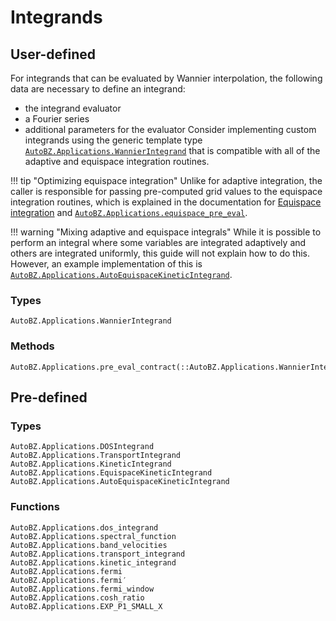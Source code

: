 # Integrands

## User-defined

For integrands that can be evaluated by Wannier interpolation, the following
data are necessary to define an integrand:
- the integrand evaluator
- a Fourier series
- additional parameters for the evaluator
Consider implementing custom integrands using the generic template type
[`AutoBZ.Applications.WannierIntegrand`](@ref) that is compatible with all of
the adaptive and equispace integration routines.

!!! tip "Optimizing equispace integration"
    Unlike for adaptive integration, the caller is responsible for passing
    pre-computed grid values to the equispace integration routines, which is
    explained in the documentation for [Equispace integration](@ref) and
    [`AutoBZ.Applications.equispace_pre_eval`](@ref).

!!! warning "Mixing adaptive and equispace integrals"
    While it is possible to perform an integral where some variables are
    integrated adaptively and others are integrated uniformly, this guide will
    not explain how to do this. However, an example implementation of this is 
    [`AutoBZ.Applications.AutoEquispaceKineticIntegrand`](@ref).


### Types

```@docs
AutoBZ.Applications.WannierIntegrand
```

### Methods

```@docs
AutoBZ.Applications.pre_eval_contract(::AutoBZ.Applications.WannierIntegrand,::Any,::Any)
```

## Pre-defined

### Types

```@docs
AutoBZ.Applications.DOSIntegrand
AutoBZ.Applications.TransportIntegrand
AutoBZ.Applications.KineticIntegrand
AutoBZ.Applications.EquispaceKineticIntegrand
AutoBZ.Applications.AutoEquispaceKineticIntegrand
```

### Functions

```@docs
AutoBZ.Applications.dos_integrand
AutoBZ.Applications.spectral_function
AutoBZ.Applications.band_velocities
AutoBZ.Applications.transport_integrand
AutoBZ.Applications.kinetic_integrand
AutoBZ.Applications.fermi
AutoBZ.Applications.fermi′
AutoBZ.Applications.fermi_window
AutoBZ.Applications.cosh_ratio
AutoBZ.Applications.EXP_P1_SMALL_X
```